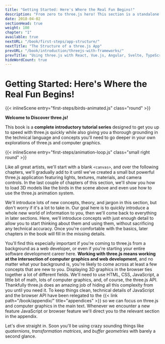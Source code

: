 ```yaml
---
title: "Getting Started: Here's Where the Real Fun Begins!"
description: "From zero to three.js hero! This section is a standalone (and free!) tutorial series designed to get you up to speed with three.js ASAP! Starting with a blank canvas, we'll gradually add to it until we have a fully fledged, professional-quality three.js app."
date: 2018-04-02
sectionHead: true
weight: 100
chapter: "1"
available: true
nextURL: "/book/first-steps/app-structure/"
nextTitle: "The Structure of a three.js App"
prevURL: "/book/introduction/threejs-with-frameworks/"
prevTitle: "Using three.js with React, Vue.js, Angular, Svelte, TypeScript..."
hideWordCount: true
---
```


# Getting Started: Here's Where the Real Fun Begins!

{{< inlineScene entry="first-steps/birds-animated.js" class="round" >}}

**Welcome to Discover three.js!**

This book is a **complete introductory tutorial series** designed to get you up to speed with three.js quickly while also giving you a thorough grounding in the technical language and concepts you'll need to go deeper in your own explorations of three.js and computer graphics.

{{< inlineScene entry="first-steps/animation-loop.js" class="small right round" >}}

Like all great artists, we'll start with a blank `<canvas>`, and over the following chapters, we'll gradually add to it until we've created a small but powerful three.js application featuring lights, textures, materials, and camera controls. In the last couple of chapters of this section, we'll show you how to load 3D models like the birds in the scene above and even use how to use the three.js animation system.

We'll introduce lots of new concepts, theory, and jargon in this section, but don't worry if it's a lot to take in. Our goal here is to quickly introduce a whole new world of information to you, then we'll come back to everything in later sections. Here, we'll introduce concepts with just enough detail to allow you to start thinking about them and using them, without sacrificing any technical accuracy. Once you're comfortable with the basics, later chapters in the book will fill in the missing details.

You'll find this especially important if you're coming to three.js from a background as a web developer, or even if you're starting your entire software development career here. **Working with three.js means working at the intersection of computer graphics and web development**, and no matter what your background is, you're likely to come across at least a few concepts that are new to you. Displaying 3D graphics in the browser ties together a lot of different fields. We'll need to use HTML, CSS, JavaScript, a little bit of math, lots of computer graphics, and, of course, the three.js API. Thankfully three.js does an amazing job of hiding all this complexity from you until you need it. To keep things clean, technical details of JavaScript and the browser API have been relegated to the {{< link path="/book/appendix/" title="appendices" >}} so we can focus on three.js and computer graphics in the main text. Whenever we encounter a new feature JavaScript or browser feature we'll direct you to the relevant section in the appendix.

Let's dive straight in. Soon you'll be using crazy sounding things like _quaternions_, _transformation matrices_, and _buffer geometries_ with barely a second glance.
